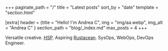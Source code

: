 +++
paginate_path = "/"
title = "Latest posts"
sort_by = "date"
template = "section.html"

[extra]
header = {title = "Hello! I'm Andrea C", img = "img/aa.webp", img_alt = "Andrea C" }
section_path = "blog/_index.md"
max_posts = 4
+++

Versatile creative. [HSP](https://hsperson.com). Aspiring
[Rustacean](https://www.rust-lang.org). SysOps, WebOps, DevOps Engineer.
